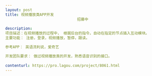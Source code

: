 ```yaml
---                
layout: post       
title: 视频播放类APP开发
                                招募中
           
description: 
项目描述：在视频播放的过程中， 根据后台的指令，自动在指定的节点插入互动模块。
主要功能： 注册，登录，视频播放，暂停，跟读。

参考APP： 英语流利说，爱奇艺

开发团队要求： 做过视频播放类的开发，熟悉语音识别的接口。
     
contenturl: https://pro.lagou.com/project/8061.html      
---                 
```

